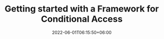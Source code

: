 ---
title: Getting started with a Framework for Conditional Access
date: 2022-06-01T06:15:50+06:00
hero: hugotitle.jpg
menu:
  sidebar:
    name: Persona based Conditional Access
    identifier: Persona-based-conditional-access
    parent: Azure-Active-Directory
    weight: 100
tags: ["Static Web Apps", "Cloud"]
categories: ["Microsoft Azure, Blogging"]
---